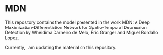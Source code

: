 # MDN
This repository contains the model presented in the work MDN: A Deep Maximization-Differentiation Network for Spatio-Temporal Depression
Detection by Wheidima Carneiro de Melo, Eric Granger and Miguel Bordallo Lopez.

Currently, I am updating the material on this repository.
